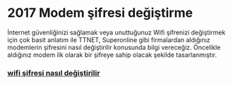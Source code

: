 # 2017 Modem şifresi değiştirme
İnternet güvenliğinizi sağlamak veya unuttuğunuz Wifi şifrenizi değiştirmek için çok basit anlatım ile TTNET, Superonline gibi firmalardan aldığınız modemlerin şifresini nasıl değiştirilir konusunda bilgi vereceğiz. Öncelikle aldığınız modem ilk olarak bir şifreye sahip olacak şekilde tasarlanmıştır.

### [wifi şifresi nasıl değiştirilir](http://www.mustafaozcan.info/blog/modem-wifi-sifresi-degistirme.html)
